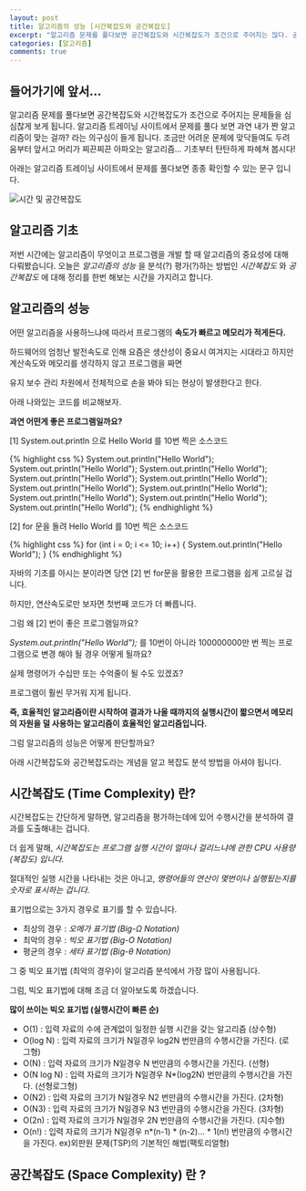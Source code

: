 ```yaml
---
layout: post
title: 알고리즘의 성능 [시간복잡도와 공간복잡도]
excerpt: "알고리즘 문제를 풀다보면 공간복잡도와 시간복잡도가 조건으로 주어지는 많다. 공간복잡도는 무엇이고 시간복잡도는 무엇인지 알아보고 정리해보는 시간을 가지려 한다. "
categories: [알고리즘]
comments: true
---
```


## 들어가기에 앞서...

알고리즘 문제를 풀다보면 공간복잡도와 시간복잡도가 조건으로 주어지는 문제들을 심심찮게 보게 됩니다. 알고리즘 트레이닝 사이트에서 문제를 풀다 보면  과연 내가 짠 알고리즘이 맞는 걸까? 라는 의구심이 들게 됩니다. 조금만 어려운 문제에 맞닥들여도 두려움부터 앞서고 머리가 찌끈찌끈 아파오는 알고리즘... 기초부터 탄탄하게 파헤쳐 봅시다!

아래는 알고리즘 트레이닝 사이트에서 문제를 풀다보면 종종 확인할 수 있는 문구 입니다.

![시간 및 공간복잡도](https://user-images.githubusercontent.com/20435620/29495553-b53cf4f8-85fc-11e7-8cf0-a916e24af6ad.png)


## 알고리즘 기초

저번 시간에는 알고리즘이 무엇이고 프로그램을 개발 할 때 알고리즘의 중요성에 대해 다뤄봤습니다.
오늘은 *알고리즘의 성능* 을 분석(?) 평가(?)하는 방법인 *시간복잡도* 와 *공간복잡도* 에 대해 정리를 한번 해보는 시간을 가지려고 합니다.


## 알고리즘의 성능

어떤 알고리즘을 사용하느냐에 따라서 프로그램의 **속도가 빠르고 메모리가 적게든다.**

하드웨어의 엄청난 발전속도로 인해 요즘은 생산성이 중요시 여겨지는 시대라고 하지만 계산속도와 메모리를 생각하지 않고 프로그램을 짜면

유지 보수 관리 차원에서 전체적으로 손을 봐야 되는 현상이 발생한다고 한다.

아래 나와있는 코드를 비교해보자.

**과연 어떤게 좋은 프로그램일까요?**

[1] System.out.println 으로 Hello World 를 10번 찍은 소스코드

{% highlight css %}
    System.out.println("Hello World");
    System.out.println("Hello World");
    System.out.println("Hello World");
    System.out.println("Hello World");
    System.out.println("Hello World");
    System.out.println("Hello World");
    System.out.println("Hello World");
    System.out.println("Hello World");
    System.out.println("Hello World");
    System.out.println("Hello World");
{% endhighlight %}

[2] for 문을 돌려 Hello World 를 10번 찍은 소스코드

{% highlight css %}
    for (int i = 0; i <= 10; i++) {
      System.out.println("Hello World");
    }
{% endhighlight %}

자바의 기초를 아시는 분이라면 당연 [2] 번 for문을 활용한 프로그램을 쉽게 고르실 겁니다.

하지만, 연산속도로만 보자면 첫번째 코드가 더 빠릅니다.

그럼 왜 [2] 번이 좋은 프로그램일까요?

*System.out.println("Hello World");* 를 10번이 아니라 100000000만 번 찍는 프로그램으로 변경 해야 될 경우 어떻게 될까요?

실제 명령어가 수십만 또는 수억줄이 될 수도 있겠죠?

프로그램이 훨씬 무거워 지게 됩니다.

**즉, 효율적인 알고리즘이란 시작하여 결과가 나올 때까지의 실행시간이 짧으면서 메모리의 자원을 덜 사용하는 알고리즘이 효율적인 알고리즘입니다.**

그럼 알고리즘의 성능은 어떻게 판단할까요?

아래 시간복잡도와 공간복잡도라는 개념을 알고 복잡도 분석 방법을 아셔야 됩니다.


## 시간복잡도 (Time Complexity) 란?

시간복잡도는 간단하게 말하면, 알고리즘을 평가하는데에 있어 수행시간을 분석하여 결과를 도출해내는 겁니다.

더 쉽게 말해, *시간복잡도는 프로그램 실행 시간이 얼마나 걸리느냐에 관한 CPU 사용량 (복잡도) 입니다.*

절대적인 실행 시간을 나타내는 것은 아니고, *명령어들의 연산이 몇번이나 실행됬는지를 숫자로 표시하는 겁니다.*

표기법으로는 3가지 경우로 표기를 할 수 있습니다.

* 최상의 경우 : *오메가 표기법 (Big-Ω Notation)*
* 최악의 경우 : *빅오 표기법 (Big-O Notation)*
* 평균의 경우 : *세타 표기법 (Big-θ Notation)*

그 중 빅오 표기법 (최악의 경우)이 알고리즘 분석에서 가장 많이 사용됩니다.

그럼, 빅오 표기법에 대해 조금 더 알아보도록 하겠습니다.


**많이 쓰이는 빅오 표기법 (실행시간이 빠른 순)**

* O(1) : 입력 자료의 수에 관계없이 일정한 실행 시간을 갖는 알고리즘 (상수형)
* O(log N) : 입력 자료의 크기가 N일경우 log2N 번만큼의 수행시간을 가진다. (로그형)
* O(N) : 입력 자료의 크기가 N일경우 N 번만큼의 수행시간을 가진다. (선형)
* O(N log N) : 입력 자료의 크기가 N일경우 N*(log2N) 번만큼의 수행시간을 가진다. (선형로그형)
* O(N2) : 입력 자료의 크기가 N일경우 N2 번만큼의 수행시간을 가진다. (2차형)
* O(N3) : 입력 자료의 크기가 N일경우 N3 번만큼의 수행시간을 가진다. (3차형)
* O(2n) : 입력 자료의 크기가 N일경우 2N 번만큼의 수행시간을 가진다. (지수형)
* O(n!) : 입력 자료의 크기가 N일경우 n*(n-1) * (n-2)... * 1(n!) 번만큼의 수행시간을 가진다. ex)외판원 문제(TSP)의 기본적인 해법(팩토리얼형)



## 공간복잡도 (Space Complexity) 란 ?
